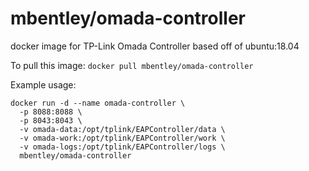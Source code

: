 mbentley/omada-controller
=========================

docker image for TP-Link Omada Controller
based off of ubuntu:18.04

To pull this image:
`docker pull mbentley/omada-controller`

Example usage:
```
docker run -d --name omada-controller \
  -p 8088:8088 \
  -p 8043:8043 \
  -v omada-data:/opt/tplink/EAPController/data \
  -v omada-work:/opt/tplink/EAPController/work \
  -v omada-logs:/opt/tplink/EAPController/logs \
  mbentley/omada-controller
```
